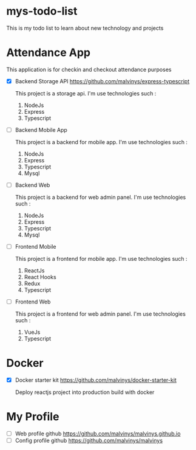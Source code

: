 # mys-todo-list

This is my todo list to learn about new technology and projects

# Attendance App

This application is for checkin and checkout attendance purposes

- [x] Backend Storage API https://github.com/malvinys/express-typescript
  <p>This project is a storage api. I'm use technologies such : </p>
  
  1. NodeJs
  2. Express
  3. Typescript

- [ ] Backend Mobile App
  <p>This project is a backend for mobile app. I'm use technologies such : </p>
  
  1. NodeJs
  2. Express
  3. Typescript
  4. Mysql

- [ ] Backend Web
  <p>This project is a backend for web admin panel. I'm use technologies such : </p>
  
  1. NodeJs
  2. Express
  3. Typescript
  4. Mysql

- [ ] Frontend Mobile
  <p>This project is a frontend for mobile app. I'm use technologies such : </p>
  
  1. ReactJs
  2. React Hooks
  3. Redux
  4. Typescript

- [ ] Frontend Web
  <p>This project is a frontend for web admin panel. I'm use technologies such : </p>
  
  1. VueJs
  2. Typescript

# Docker

- [x] Docker starter kit https://github.com/malvinys/docker-starter-kit
  <p>Deploy reactjs project into production build with docker</p>

# My Profile

- [ ] Web profile github https://github.com/malvinys/malvinys.github.io
- [ ] Config profile github https://github.com/malvinys/malvinys
